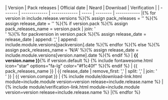 | Version | Pack releases | Official date | Neard | Download | Verification |
| ------- | ------------- | ------------- | ----- | -------- | ------------ |{% for version in include.release.versions %}{% assign pack_releases = '' %}{% assign release_date = '' %}{% if version.pack %}{% assign pack_releases_name = version.pack | join: '<br />' %}{% for packversion in version.pack %}{% assign release_date = release_date | append: ',' | append: include.module.versions[packversion].date %}{% endfor %}{% else %}{% assign pack_releases_name = 'N/A' %}{% assign release_date = include.module.versions[version.name].date %}{% endif %}
| **{{ version.name }}**{% if version.default %} {% include fontawesome.html icon="star" options="fa-lg" color="#f1c40f" %}{% endif %} | {{ pack_releases_name }} | {{ release_date | remove_first: ',' | split: ',' | join: '<br />' }} | {{ version.compat }} | {% include module/download-link.html module=include.module version=version release=include.release.name %} | {% include module/verification-link.html module=include.module version=version release=include.release.name %} |{% endfor %}
